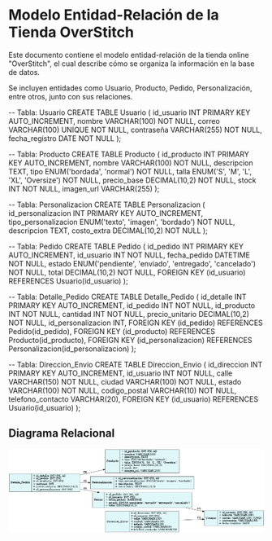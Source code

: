 # Modelo Entidad-Relación de la Tienda OverStitch

Este documento contiene el modelo entidad-relación de la tienda online "OverStitch", el cual describe cómo se organiza la información en la base de datos.

Se incluyen entidades como Usuario, Producto, Pedido, Personalización, entre otros, junto con sus relaciones.

-- Tabla: Usuario
CREATE TABLE Usuario (
    id_usuario INT PRIMARY KEY AUTO_INCREMENT,
    nombre VARCHAR(100) NOT NULL,
    correo VARCHAR(100) UNIQUE NOT NULL,
    contraseña VARCHAR(255) NOT NULL,
    fecha_registro DATE NOT NULL
);

-- Tabla: Producto
CREATE TABLE Producto (
    id_producto INT PRIMARY KEY AUTO_INCREMENT,
    nombre VARCHAR(100) NOT NULL,
    descripcion TEXT,
    tipo ENUM('bordada', 'normal') NOT NULL,
    talla ENUM('S', 'M', 'L', 'XL', 'Oversize') NOT NULL,
    precio_base DECIMAL(10,2) NOT NULL,
    stock INT NOT NULL,
    imagen_url VARCHAR(255)
);

-- Tabla: Personalizacion
CREATE TABLE Personalizacion (
    id_personalizacion INT PRIMARY KEY AUTO_INCREMENT,
    tipo_personalizacion ENUM('texto', 'imagen', 'bordado') NOT NULL,
    descripcion TEXT,
    costo_extra DECIMAL(10,2) NOT NULL
);

-- Tabla: Pedido
CREATE TABLE Pedido (
    id_pedido INT PRIMARY KEY AUTO_INCREMENT,
    id_usuario INT NOT NULL,
    fecha_pedido DATETIME NOT NULL,
    estado ENUM('pendiente', 'enviado', 'entregado', 'cancelado') NOT NULL,
    total DECIMAL(10,2) NOT NULL,
    FOREIGN KEY (id_usuario) REFERENCES Usuario(id_usuario)
);

-- Tabla: Detalle_Pedido
CREATE TABLE Detalle_Pedido (
    id_detalle INT PRIMARY KEY AUTO_INCREMENT,
    id_pedido INT NOT NULL,
    id_producto INT NOT NULL,
    cantidad INT NOT NULL,
    precio_unitario DECIMAL(10,2) NOT NULL,
    id_personalizacion INT,
    FOREIGN KEY (id_pedido) REFERENCES Pedido(id_pedido),
    FOREIGN KEY (id_producto) REFERENCES Producto(id_producto),
    FOREIGN KEY (id_personalizacion) REFERENCES Personalizacion(id_personalizacion)
);

-- Tabla: Direccion_Envio
CREATE TABLE Direccion_Envio (
    id_direccion INT PRIMARY KEY AUTO_INCREMENT,
    id_usuario INT NOT NULL,
    calle VARCHAR(150) NOT NULL,
    ciudad VARCHAR(100) NOT NULL,
    estado VARCHAR(100) NOT NULL,
    codigo_postal VARCHAR(10) NOT NULL,
    telefono_contacto VARCHAR(20),
    FOREIGN KEY (id_usuario) REFERENCES Usuario(id_usuario)
);

## Diagrama Relacional

![Diagrama Relacional](./assets/DiagramaER.png)
